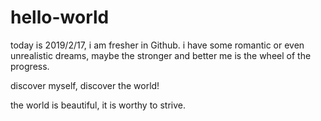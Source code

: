 # hello-world

today is 2019/2/17, i am fresher in Github. 
i have some romantic or even unrealistic dreams, maybe the stronger and better me is the wheel of the progress.

discover myself, discover the world!

the world is beautiful, it is worthy to strive.
